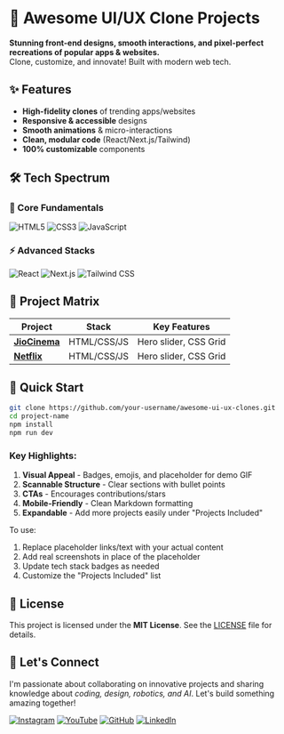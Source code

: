 # 🚀 Awesome UI/UX Clone Projects

**Stunning front-end designs, smooth interactions, and pixel-perfect recreations of popular apps & websites.**  
Clone, customize, and innovate! Built with modern web tech.

## ✨ Features
- **High-fidelity clones** of trending apps/websites  
- **Responsive & accessible** designs  
- **Smooth animations** & micro-interactions  
- **Clean, modular code** (React/Next.js/Tailwind)  
- **100% customizable** components  

## 🛠️ Tech Spectrum
### 🌈 Core Fundamentals
![HTML5](https://img.shields.io/badge/-HTML5-E34F26?logo=html5&logoColor=white)
![CSS3](https://img.shields.io/badge/-CSS3-1572B6?logo=css3&logoColor=white)
![JavaScript](https://img.shields.io/badge/-JavaScript-F7DF1E?logo=javascript&logoColor=black)

### ⚡ Advanced Stacks
![React](https://img.shields.io/badge/-React-61DAFB?logo=react&logoColor=white)
![Next.js](https://img.shields.io/badge/-Next.js-000000?logo=next.js&logoColor=white)
![Tailwind CSS](https://img.shields.io/badge/-Tailwind%20CSS-06B6D4?logo=tailwind-css&logoColor=white)



## 🧩 Project Matrix
| Project | Stack | Key Features |
|---------|-------|--------------|
| **[JioCinema ](twitter-redesign/)** | HTML/CSS/JS |  Hero slider, CSS Grid |
| **[Netflix ](netflix-clone/)** | HTML/CSS/JS | Hero slider, CSS Grid |



## 🚀 Quick Start
```bash
git clone https://github.com/your-username/awesome-ui-ux-clones.git
cd project-name
npm install
npm run dev
```


### Key Highlights:
1. **Visual Appeal** - Badges, emojis, and placeholder for demo GIF
2. **Scannable Structure** - Clear sections with bullet points
3. **CTAs** - Encourages contributions/stars
4. **Mobile-Friendly** - Clean Markdown formatting
5. **Expandable** - Add more projects easily under "Projects Included"

To use:
1. Replace placeholder links/text with your actual content
2. Add real screenshots in place of the placeholder
3. Update tech stack badges as needed
4. Customize the "Projects Included" list

## 📜 License

This project is licensed under the **MIT License**. See the [LICENSE](LICENSE) file for details.

## 🌟 Let's Connect
I'm passionate about collaborating on innovative projects and sharing knowledge about *coding, design, robotics, and AI*. Let's build something amazing together!  

[![Instagram](https://img.icons8.com/fluency/48/instagram-new.png)](https://www.instagram.com/sumittech_360)  [![YouTube](https://img.icons8.com/fluency/48/youtube-play.png)](https://youtube.com/channel/UCiPxbNaC7dloVut6Jc5xHIQ)  [![GitHub](https://img.icons8.com/fluency/48/github.png)](https://github.com/InnovativeSumit)  [![LinkedIn](https://img.icons8.com/fluency/48/linkedin.png)](https://www.linkedin.com/in/sumit-pal-40511a339) 

